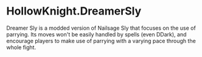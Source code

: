 # HollowKnight.DreamerSly
Dreamer Sly is a modded version of Nailsage Sly that focuses on the use of parrying. Its moves won't be easily handled by spells (even DDark), and encourage players to make use of parrying with a varying pace through the whole fight.
